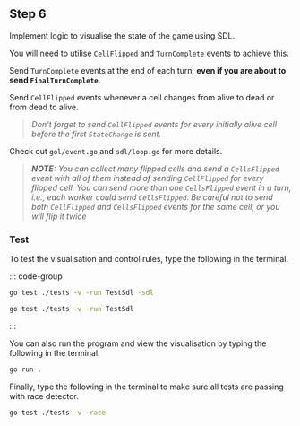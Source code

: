 <!--@include: index.md-->
#

## Step 6

Implement logic to visualise the state of the game using SDL.

You will need to utilise `CellFlipped` and `TurnComplete` events to achieve this.

Send `TurnComplete` events at the end of each turn, **even if you are about to send `FinalTurnComplete`**.

Send `CellFlipped` events whenever a cell changes from alive to dead or from dead to alive.

> *Don't forget to send `CellFlipped` events for every initially alive cell before the first `StateChange` is sent.*

Check out `gol/event.go` and `sdl/loop.go` for more details.

> ***NOTE:** You can collect many flipped cells and send a `CellsFlipped` event with all of them instead of sending `CellFlipped` for every flipped cell.
> You can send more than one `CellsFlipped` event in a turn, i.e., each worker could send `CellsFlipped`.
> Be careful not to send both `CellFlipped` and `CellsFlipped` events for the same cell, or you will flip it twice*

### Test

To test the visualisation and control rules, type the following in the terminal.

::: code-group

``` bash [Test with SDL window]
go test ./tests -v -run TestSdl -sdl
```

``` bash [Test without SDL window]
go test ./tests -v -run TestSdl
```

:::

You can also run the program and view the visualisation by typing the following in the terminal.

``` bash
go run .
```

Finally, type the following in the terminal to make sure all tests are passing with race detector.

``` bash
go test ./tests -v -race
```
